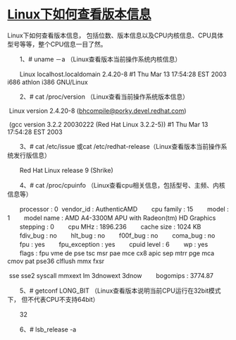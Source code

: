 # [Linux下如何查看版本信息](https://www.cnblogs.com/williamjie/p/10271945.html)

Linux下如何查看版本信息， 包括位数、版本信息以及CPU内核信息、CPU具体型号等等，整个CPU信息一目了然。

 

　　1、# uname －a   （Linux查看版本当前操作系统内核信息）

 

　　Linux localhost.localdomain 2.4.20-8 #1 Thu Mar 13 17:54:28 EST 2003 i686 athlon i386 GNU/Linux

 

　　2、# cat /proc/version （Linux查看当前操作系统版本信息）

 

​      Linux version 2.4.20-8 (bhcompile@porky.devel.redhat.com)

​      (gcc version 3.2.2 20030222 (Red Hat Linux 3.2.2-5)) #1 Thu Mar 13 17:54:28 EST 2003

 

　　3、# cat /etc/issue  或cat /etc/redhat-release（Linux查看版本当前操作系统发行版信息）

 

　　Red Hat Linux release 9 (Shrike)



　　4、# cat /proc/cpuinfo （Linux查看cpu相关信息，包括型号、主频、内核信息等）

 

　　processor        : 0
​     vendor_id         : AuthenticAMD
　　cpu family        : 15
　　model             : 1
　　model name      : AMD A4-3300M APU with Radeon(tm) HD Graphics
　　stepping         : 0
　　cpu MHz          : 1896.236
　　cache size       : 1024 KB
　　fdiv_bug         : no
　　hlt_bug          : no
　　f00f_bug        : no
　　coma_bug      : no
　　fpu                : yes
　　fpu_exception   : yes
　　cpuid level      : 6
　　wp                : yes
　　flags             : fpu vme de pse tsc msr pae mce cx8 apic sep mtrr pge mca cmov pat pse36 clflush mmx fxsr 

​                           sse sse2 syscall mmxext lm 3dnowext 3dnow
　　bogomips      : 3774.87

 

　　5、# getconf LONG_BIT  （Linux查看版本说明当前CPU运行在32bit模式下， 但不代表CPU不支持64bit）

 

　　32

 

　　6、# lsb_release -a